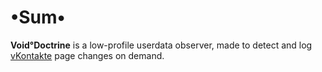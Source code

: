 # •Sum•
__Void°Doctrine__ is a low-profile userdata observer, made to detect and log [vKontakte](https://vk.com) page changes on demand.  
